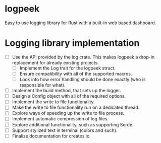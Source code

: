 logpeek
===

Easy to use logging library for Rust with a built-in web based dashboard.

# Logging library implementation

- [ ] Use the API provided by the log crate. This makes logpeek a drop-in replacement for already existing projects.
  - [ ] Implement the Log trait for the logpeek struct.
  - [ ] Ensure compatibility with all of the supported macros.
  - [ ] Look into how error handling should be done exactly (who is responsible for what).
- [ ] Implement the build method, that sets up the logger.
- [ ] Design a Config object with all of the required options.
- [ ] Implement the write to file functionality.
- [ ] Make the write to file functionality run on a dedicated thread.
- [ ] Explore ways of speeding up the write to file process.
- [ ] Implement automatic compression of log files.
- [ ] Explore additional functionality, such as supporting Serde.
- [ ] Support stylized text in terminal (colors and such).
- [ ] Finalize documentation for creates.io